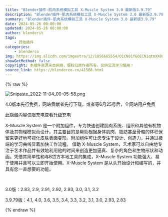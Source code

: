 ```yaml
---
title: "Blender插件-肌肉系统模拟工具 X-Muscle System 3.0 最新版3.9.79"
description: "Blender插件-肌肉系统模拟工具 X-Muscle System 3.0 最新版3.9.79"
summary: "Blender插件-肌肉系统模拟工具 X-Muscle System 3.0 最新版3.9.79"
date: 2024-05-26 00:00:00
updated: 2024-05-26 00:00:00
author: blenderit
tags: 
    - 其他插件
categories:
    - blenderco
img: https://img.alicdn.com/imgextra/i2/1856665554/O1CN01fGOECN1qtmXXOrGYo_!!1856665554.png
showGetMethod: false
copyright: 本插件资源来自网络，版权归原作者所有，仅供交流学习使用！
source_link: https://blenderco.cn/41568.html
---
```


{% raw %}
<p><img class="aligncenter" src="https://img.alicdn.com/imgextra/i2/1856665554/O1CN01fGOECN1qtmXXOrGYo_!!1856665554.png" alt="Snipaste_2022-11-04_00-05-58.png"></p><p>4.0版本先行免费，网站贡献者先行下载，或者等6月25号后，全网站用户免费</p><div class="erphpdown erphpdown-see erphpdown-content-vip" style="display:block">此隐藏内容仅限充电查看<a href="https://blenderco.cn/wp-admin/admin.php?page=erphpdown/admin/erphp-update-vip.php" target="_blank" class="erphpdown-vip">升级充电</a></div><p>X-Muscle System 是一个附加组件，专为快速创建肌肉系统、组织和其他有机物体及其物理模拟而设计。其主要目的是帮助根据身体肌肉、脂肪甚至骨骼的体积保留来更好地可视化皮肤表面变形。附加组件可让您专注于设计、创造力，并通过极端的学习曲线显着加快工作流程。 借助 X-Muscle System，艺术家可以自由地专注于艺术作品并有效地利用他的时间来创造更加逼真、复杂的角色和生物形状和动画。凭借其简单性和与B贷方本地工具的集成，X-Muscle System 功能强大、易于使用并且可以立即开始使用。X-Muscle System 是从头开始设计和编写的，并具有您一直想要的功能。</p><p> </p><p>3.0版：2.83, 2.9, 2.91, 2.92, 2.93, 3.0, 3.1, 3.2</p><p>3.9.79版：4.1, 4.0, 3.6, 3.5, 3.4, 3.3, 3.2, 3.1, 3.0, 2.93, 2.83</p>
<div style="display: none">blenderco</div>
{% endraw %}